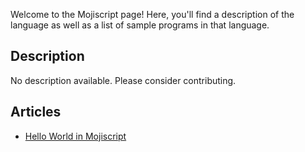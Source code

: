 Welcome to the Mojiscript page! Here, you'll find a description of the language as well as a list of sample programs in that language.

## Description

No description available. Please consider contributing.

## Articles

- [Hello World in Mojiscript](https://sampleprograms.io/projects/hello-world/mojiscript)